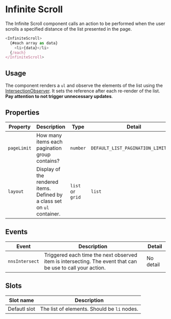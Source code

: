 # Infinite Scroll

The Infinite Scroll component calls an action to be performed when the user scrolls a specified distance of the list presented in the page.

```javascript
<InfiniteScroll>
  {#each array as data}
    <li>{data}</li>
  {/each}
</InfiniteScroll>
```

## Usage

The component renders a `ul` and observe the elements of the list using the [IntersectionObserver](https://developer.mozilla.org/fr/docs/Web/API/Intersection_Observer_API).
It sets the reference after each re-render of the list. **Pay attention to not trigger unnecessary updates**.

## Properties

| Property    | Description                                                              | Type             | Detail                              |
| ----------- | ------------------------------------------------------------------------ | ---------------- | ----------------------------------- |
| `pageLimit` | How many items each pagination group contains?                           | `number`         | `DEFAULT_LIST_PAGINATION_LIMIT=100` |
| `layout`    | Display of the rendered items. Defined by a class set on `ul` container. | `list` or `grid` | `list`                              |

## Events

| Event          | Description                                                                                                | Detail    |
| -------------- | ---------------------------------------------------------------------------------------------------------- | --------- |
| `nnsIntersect` | Triggered each time the next observed item is intersecting. The event that can be use to call your action. | No detail |

## Slots

| Slot name    | Description                                 |
| ------------ | ------------------------------------------- |
| Defautl slot | The list of elements. Should be `li` nodes. |
